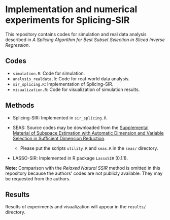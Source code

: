 # Implementation and numerical experiments for Splicing-SIR

This repository contains codes for simulation and real data analysis described in *A Splicing Algorithm for Best Subset Selection in Sliced Inverse Regression*.

## Codes

- `simulation.R`: Code for simulation.
- `analysis_realdata.R`: Code for real-world data analysis.
- `sir_splicing.R`: Implementation of Splicing-SIR.
- `visualization.R`: Code for visualization of simulation results.

## Methods

- Splicing-SIR: Implemented in `sir_splicing.R`.
- SEAS: Source codes may be downloaded from the [Supplemental Material of Subspace Estimation with Automatic Dimension and Variable Selection in Sufficient Dimension Reduction](https://www.tandfonline.com/doi/suppl/10.1080/01621459.2022.2118601?scroll=top). 
  - Please put the scripts `utility.R` and `seas.R` in the `seas/` directory. 

- LASSO-SIR: Implemented in R package `LassoSIR` (0.1.1).

**Note:** Comparison with the *Relaxed Natural SSIR* method is omitted in this repository because the authors' codes are not publicly available. They may be requested from the authors. 

## Results

Results of experiments and visualization will appear in the `results/` directory.
